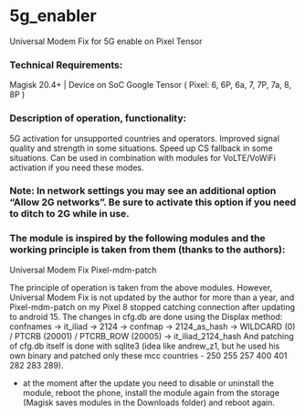 # 5g_enabler
Universal Modem Fix for 5G enable on Pixel Tensor

### Technical Requirements:
Magisk 20.4+ | Device on SoC Google Tensor ( Pixel: 6, 6P, 6a, 7, 7P, 7a, 8, 8P )
### Description of operation, functionality:
5G activation for unsupported countries and operators.
Improved signal quality and strength in some situations.
Speed up CS fallback in some situations.
Can be used in combination with modules for VoLTE/VoWiFi activation if you need these modes.

### Note: In network settings you may see an additional option “Allow 2G networks”. Be sure to activate this option if you need to ditch to 2G while in use.

### The module is inspired by the following modules and the working principle is taken from them (thanks to the authors):
Universal Modem Fix
Pixel-mdm-patch

The principle of operation is taken from the above modules. However, Universal Modem Fix is not updated by the author for more than a year, and Pixel-mdm-patch on my Pixel 8 stopped catching connection after updating to android 15.
The changes in cfg.db are done using the Displax method:
confnames -> it_iliad -> 2124 -> confmap -> 2124_as_hash -> WILDCARD (0) / PTCRB (20001) / PTCRB_ROW (20005) -> it_iliad_2124_hash
And patching of cfg.db itself is done with sqlite3 (idea like andrew_z1, but he used his own binary and patched only these mcc countries - 250 255 257 400 401 282 283 289).

* at the moment after the update you need to disable or uninstall the module, reboot the phone, install the module again from the storage (Magisk saves modules in the Downloads folder) and reboot again.

